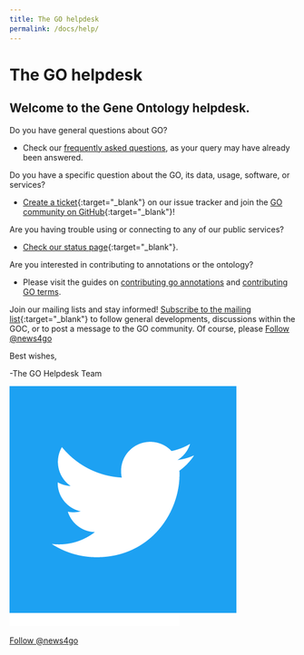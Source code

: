 ```yaml
---
title: The GO helpdesk
permalink: /docs/help/
---
```

# The GO helpdesk

## Welcome to the Gene Ontology helpdesk.

Do you have general questions about GO? 
* Check our [frequently asked questions](/docs/faq/), as your query may have already been answered.

Do you have a specific question about the GO, its data, usage, software, or services? 
* [Create a ticket](https://github.com/geneontology/helpdesk/issues){:target="_blank"} on our issue tracker and join the [GO community on GitHub](https://github.com/geneontology/){:target="_blank"}!

Are you having trouble using or connecting to any of our public services? 
* [Check our status page](https://status.geneontology.org/){:target="_blank"}.

Are you interested in contributing to annotations or the ontology? 
* Please visit the guides on [contributing go annotations](/docs/contributing-to-go/) and [contributing GO terms](/docs/contributing-to-go-terms/).

Join our mailing lists and stay informed! [Subscribe to the mailing list](https://mailman.stanford.edu/mailman/listinfo/go-friends){:target="_blank"} to follow general developments, discussions within the GOC, or to post a message to the GO community.
Of course, please [Follow @news4go](https://twitter.com/news4go)




Best wishes,

-The GO Helpdesk Team



<a href="https://twitter.com/news4go" target="_blank">
        <img src=/img/Twitter_Logo_WhiteOnBlue.png alt="Follow GO on Twitter" />


<iframe allowtransparency="true" frameborder="0" scrolling="no" src="//platform.twitter.com/widgets/follow_button.html?screen_name=news4go"  style="width:300px; height:20px;"></iframe>


<a href="https://twitter.com/news4go?ref_src=twsrc%5Etfw" class="twitter-follow-button" data-size="large" data-show-count="false">Follow @news4go</a><script async src="https://platform.twitter.com/widgets.js" charset="utf-8"></script>

[1.1]: http://i.imgur.com/tXSoThF.png (twitter icon with padding)



